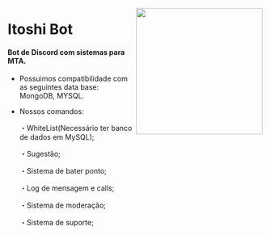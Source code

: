<p align="center">
<img height="250" src="https://i.imgur.com/eTs66Hm.png" align="right">

# Itoshi Bot
#### Bot de Discord com sistemas para MTA.

- Possuimos compatibilidade com as seguintes data base: MongoDB, MYSQL.
 
 - Nossos comandos:
 
     ・WhiteList(Necessário ter banco de dados em MySQL);
  
    ・Sugestão;
  
    ・Sistema de bater ponto;
  
    ・Log de mensagem e calls;
  
    ・Sistema de moderação;
  
    ・Sistema de suporte;